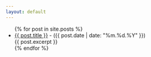 ```yaml
---
layout: default
---
```


<ul>
  {% for post in site.posts %}
    <li>
      <a href="{{ post.url }}">{{ post.title }}</a> - ({{ post.date | date: "%m.%d.%Y" }})
      <br/>{{ post.excerpt }}
    </li>
  {% endfor %}
</ul>